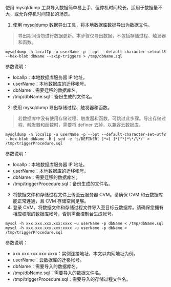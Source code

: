 
使用 mysqldump 工具导入数据简单易上手，但停机时间较长，适用于数据量不大，或允许停机时间较长的场景。

1. 使用 mysqldump 数据导出工具，将本地数据库数据导出为数据文件。
>导出期间请勿进行数据更新。本步骤仅导出数据，不包括存储过程、触发器和函数。
>
```
mysqldump -h localIp -u userName -p --opt --default-character-set=utf8 --hex-blob dbName --skip-triggers > /tmp/dbName.sql
```
参数说明：
 - localIp：本地数据库服务器 IP 地址。
 - userName：本地数据库的迁移帐号。
 - dbName：需要迁移的数据库名。
 - /tmp/dbName.sql：备份生成的文件名。
2. 使用 mysqldump 导出存储过程、触发器和函数。
>若数据库中没有使用存储过程、触发器和函数，可跳过此步骤。导出存储过程、触发器和函数时，需要将 definer 去掉，以兼容云数据库。
>
```
mysqldump -h localIp -u userName -p --opt --default-character-set=utf8 --hex-blob dbName -R | sed -e 's/DEFINER[ ]*=[ ]*[^*]*\*/\*/' > /tmp/triggerProcedure.sql
```
参数说明：
 - localIp：本地数据库服务器 IP 地址。
 - userName：本地数据库的迁移帐号。
 - dbName：需要迁移的数据库名。
 - /tmp/triggerProcedure.sql：备份生成的文件名。
3. 将数据文件和存储过程文件上传至云服务器 CVM。请确保 CVM 和云数据库能正常连通，且 CVM 存储空间足够。
4. 登录 CVM，将数据文件和存储过程文件导入至目标云数据库。请确保您拥有相应权限的数据库帐号，否则需至控制台生成帐号。
```
mysql -h xxx.xxx.xxx.xxx:xxxx –u userName -p dbName < /tmp/dbName.sql
mysql -h xxx.xxx.xxx.xxx:xxxx -u userName -p dbName < /tmp/triggerProcedure.sql
```
参数说明：
 - xxx.xxx.xxx.xxx:xxxx：实例连接地址，本文以内网地址为例。
 - userName：云数据库的迁移帐号。
 - dbName：需要导入的数据库名。
 - /tmp/dbName.sql：需要导入的数据文件名。
 - /tmp/triggerProcedure.sql：需要导入的存储过程文件名。
